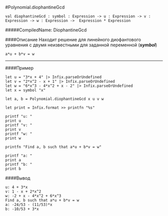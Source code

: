 #Polynomial.diophantineGcd

	val diophantineGcd : symbol : Expression -> u : Expression -> v : Expression -> w : Expression ->  Expression * Expression


#####CompiledName: DiophantineGcd


####Описание
Находит решение для линейного диофантового уравнения с двумя неизвестными
для заданной переменной (***symbol***)

    a*u + b*v = w

----------

####Пример
    
    
    let u = "3*x + 4" |> Infix.parseOrUndefined
    let v = "2*x^2 - x + 1" |> Infix.parseOrUndefined
    let w = "6*x^3 - 4*x^2 + x - 2" |> Infix.parseOrUndefined
    let x = symbol "x"
    
    let a, b = Polynomial.diophantineGcd x u v w
    
    let print = Infix.format >> printfn "%s"
    
    printf "u: "
    print u
    printf "v: "
    print v
    printf "w: "
    print w
    
    printfn "Find a, b such that a*u + b*v = w"
    
    printf "a: "
    print a
    printf "b: "
    print b
    

####Вывод

    u: 4 + 3*x
    v: 1 - x + 2*x^2
    w: -2 + x - 4*x^2 + 6*x^3
    Find a, b such that a*u + b*v = w
    a: -24/53 - (11/53)*x
    b: -10/53 + 3*x






